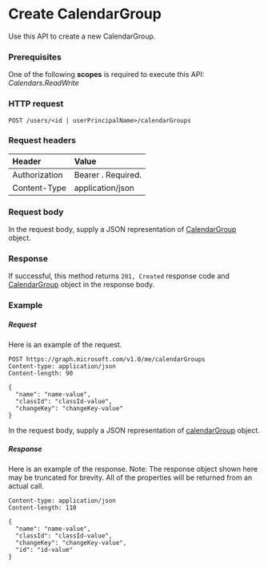 # Create CalendarGroup

Use this API to create a new CalendarGroup.
### Prerequisites
One of the following **scopes** is required to execute this API: 
*Calendars.ReadWrite*
### HTTP request
<!-- { "blockType": "ignored" } -->
```http
POST /users/<id | userPrincipalName>/calendarGroups
```
### Request headers
| Header       | Value |
|:---------------|:--------|
| Authorization  | Bearer <token>. Required.  |
| Content-Type  | application/json  |

### Request body
In the request body, supply a JSON representation of [CalendarGroup](../resources/calendargroup.md) object.

### Response
If successful, this method returns `201, Created` response code and [CalendarGroup](../resources/calendargroup.md) object in the response body.

### Example
##### Request
Here is an example of the request.
<!-- {
  "blockType": "request",
  "name": "create_calendargroup_from_user"
}-->
```http
POST https://graph.microsoft.com/v1.0/me/calendarGroups
Content-type: application/json
Content-length: 90

{
  "name": "name-value",
  "classId": "classId-value",
  "changeKey": "changeKey-value"
}
```
In the request body, supply a JSON representation of [calendarGroup](../resources/calendargroup.md) object.
##### Response
Here is an example of the response. Note: The response object shown here may be truncated for brevity. All of the properties will be returned from an actual call.
<!-- {
  "blockType": "response",
  "truncated": true,
  "@odata.type": "microsoft.graph.calendargroup"
} -->
```http
Content-type: application/json
Content-length: 110

{
  "name": "name-value",
  "classId": "classId-value",
  "changeKey": "changeKey-value",
  "id": "id-value"
}
```

<!-- uuid: 8fcb5dbc-d5aa-4681-8e31-b001d5168d79
2015-10-25 14:57:30 UTC -->
<!-- {
  "type": "#page.annotation",
  "description": "Create CalendarGroup",
  "keywords": "",
  "section": "documentation",
  "tocPath": ""
}-->